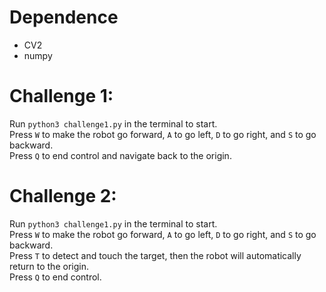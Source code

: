 # Dependence

- CV2
- numpy


# Challenge 1:

Run `python3 challenge1.py` in the terminal to start.  
Press `W` to make the robot go forward, `A` to go left, `D` to go right, and `S` to go backward.   
Press `Q` to end control and navigate back to the origin.  


# Challenge 2:

Run `python3 challenge1.py` in the terminal to start.  
Press `W` to make the robot go forward, `A` to go left, `D` to go right, and `S` to go backward.   
Press `T` to detect and touch the target, then the robot will automatically return to the origin.  
Press `Q` to end control.  
